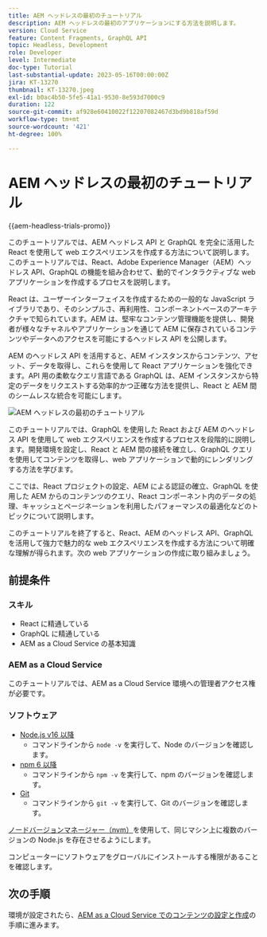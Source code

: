 ```yaml
---
title: AEM ヘッドレスの最初のチュートリアル
description: AEM ヘッドレスの最初のアプリケーションにする方法を説明します。
version: Cloud Service
feature: Content Fragments, GraphQL API
topic: Headless, Development
role: Developer
level: Intermediate
doc-type: Tutorial
last-substantial-update: 2023-05-16T00:00:00Z
jira: KT-13270
thumbnail: KT-13270.jpeg
exl-id: b0ac4b50-5fe5-41a1-9530-8e593d7000c9
duration: 122
source-git-commit: af928e60410022f12207082467d3bd9b818af59d
workflow-type: tm+mt
source-wordcount: '421'
ht-degree: 100%

---
```


# AEM ヘッドレスの最初のチュートリアル

{{aem-headless-trials-promo}}

このチュートリアルでは、AEM ヘッドレス API と GraphQL を完全に活用した React を使用して web エクスペリエンスを作成する方法について説明します。このチュートリアルでは、React、Adobe Experience Manager（AEM）ヘッドレス API、GraphQL の機能を組み合わせて、動的でインタラクティブな web アプリケーションを作成するプロセスを説明します。

React は、ユーザーインターフェイスを作成するための一般的な JavaScript ライブラリであり、そのシンプルさ、再利用性、コンポーネントベースのアーキテクチャで知られています。AEM は、堅牢なコンテンツ管理機能を提供し、開発者が様々なチャネルやアプリケーションを通じて AEM に保存されているコンテンツやデータへのアクセスを可能にするヘッドレス API を公開します。

AEM のヘッドレス API を活用すると、AEM インスタンスからコンテンツ、アセット、データを取得し、これらを使用して React アプリケーションを強化できます。API 用の柔軟なクエリ言語である GraphQL は、AEM インスタンスから特定のデータをリクエストする効率的かつ正確な方法を提供し、React と AEM 間のシームレスな統合を可能にします。

![AEM ヘッドレスの最初のチュートリアル](./assets/overview/overview.png)

このチュートリアルでは、GraphQL を使用した React および AEM のヘッドレス API を使用して web エクスペリエンスを作成するプロセスを段階的に説明します。開発環境を設定し、React と AEM 間の接続を確立し、GraphQL クエリを使用してコンテンツを取得し、web アプリケーションで動的にレンダリングする方法を学びます。

ここでは、React プロジェクトの設定、AEM による認証の確立、GraphQL を使用した AEM からのコンテンツのクエリ、React コンポーネント内のデータの処理、キャッシュとページネーションを利用したパフォーマンスの最適化などのトピックについて説明します。

このチュートリアルを終了すると、React、AEM のヘッドレス API、GraphQL を活用して強力で魅力的な web エクスペリエンスを作成する方法について明確な理解が得られます。次の web アプリケーションの作成に取り組みましょう。

## 前提条件

### スキル

+ React に精通している
+ GraphQL に精通している
+ AEM as a Cloud Service の基本知識

### AEM as a Cloud Service

このチュートリアルでは、AEM as a Cloud Service 環境への管理者アクセス権が必要です。

### ソフトウェア

+ [Node.js v16 以降](https://nodejs.org/ja/)
   + コマンドラインから `node -v` を実行して、Node のバージョンを確認します。
+ [npm 6 以降](https://www.npmjs.com/)
   + コマンドラインから `npm -v` を実行して、npm のバージョンを確認します。
+ [Git](https://git-scm.com/)
   + コマンドラインから `git -v` を実行して、Git のバージョンを確認します。

[ノードバージョンマネージャー（nvm）](https://github.com/nvm-sh/nvm)を使用して、同じマシン上に複数のバージョンの Node.js を存在させるようにします。

コンピューターにソフトウェアをグローバルにインストールする権限があることを確認します。

## 次の手順

環境が設定されたら、[AEM as a Cloud Service でのコンテンツの設定と作成](./1-content-modeling.md)の手順に進みます。
